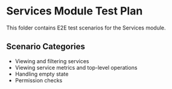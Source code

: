# Services Module Test Plan

This folder contains E2E test scenarios for the Services module.

## Scenario Categories

- Viewing and filtering services
- Viewing service metrics and top-level operations
- Handling empty state
- Permission checks

